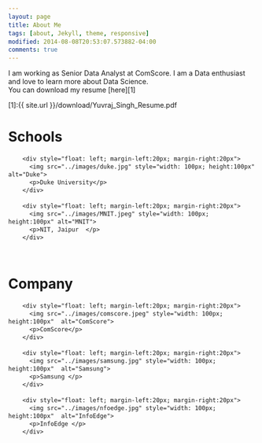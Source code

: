```yaml
---
layout: page
title: About Me
tags: [about, Jekyll, theme, responsive]
modified: 2014-08-08T20:53:07.573882-04:00
comments: true
---
```


I am working as Senior Data Analyst at ComScore. I am a Data enthusiast and love to learn more about Data Science.  
You can download my resume [here][1]

[1]:{{ site.url }}/download/Yuvraj_Singh_Resume.pdf

<div markdown="0">

  <div>
        <div>
          <h1>Schools</h1>
        </div>

        <div style="float: left; margin-left:20px; margin-right:20px">
          <img src="../images/duke.jpg" style="width: 100px; height:100px" alt="Duke">
          <p>Duke University</p>
        </div>

        <div style="float: left; margin-left:20px; margin-right:20px">
          <img src="../images/MNIT.jpeg" style="width: 100px; height:100px" alt="MNIT">
          <p>NIT, Jaipur  </p>
        </div>
  </div>
  <br style="clear:both"/>
  <div>
        <div>
          <h1>Company</h1>
        </div>

        <div style="float: left; margin-left:20px; margin-right:20px">
          <img src="../images/comscore.jpeg" style="width: 100px; height:100px"  alt="ComScore">
          <p>ComScore</p>
        </div>

        <div style="float: left; margin-left:20px; margin-right:20px">
          <img src="../images/samsung.jpg" style="width: 100px; height:100px"  alt="Samsung">
          <p>Samsung </p>
        </div>

        <div style="float: left; margin-left:20px; margin-right:20px">
          <img src="../images/nfoedge.jpg" style="width: 100px; height:100px"  alt="InfoEdge">
          <p>InfoEdge </p>
        </div>
  </div>

</div>
